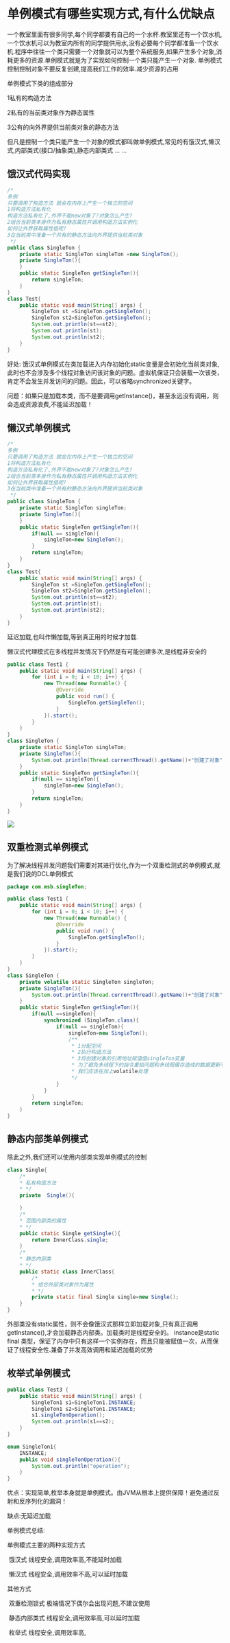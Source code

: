 # 单例模式有哪些实现方式,有什么优缺点

一个教室里面有很多同学,每个同学都要有自己的一个水杯.教室里还有一个饮水机,一个饮水机可以为教室内所有的同学提供用水,没有必要每个同学都准备一个饮水机.程序中往往一个类只需要一个对象就可以为整个系统服务,如果产生多个对象,消耗更多的资源.单例模式就是为了实现如何控制一个类只能产生一个对象. 单例模式控制控制对象不要反复创建,提高我们工作的效率.减少资源的占用

单例模式下类的组成部分

1私有的构造方法

2私有的当前类对象作为静态属性

3公有的向外界提供当前类对象的静态方法

但凡是控制一个类只能产生一个对象的模式都叫做单例模式,常见的有饿汉式,懒汉式,内部类式(接口/抽象类),静态内部类式 ... ...

## 饿汉式代码实现

```java
/*
多例
只要调用了构造方法 就会在内存上产生一个独立的空间
1将构造方法私有化
构造方法私有化了,外界不能new对象了?对象怎么产生?
2组合当前类本身作为私有静态属性并调用构造方法实例化
如何让外界获取属性值呢?
3在当前类中准备一个共有的静态方法向外界提供当前类对象
 */
public class SingleTon {
    private static SingleTon singleTon =new SingleTon();
    private SingleTon(){
    }
    public static SingleTon getSingleTon(){
        return singleTon;
    }
}
class Test{
    public static void main(String[] args) {
        SingleTon st =SingleTon.getSingleTon();
        SingleTon st2=SingleTon.getSingleTon();
        System.out.println(st==st2);
        System.out.println(st);
        System.out.println(st2);
    }
}
```

好处: 饿汉式单例模式在类加载进入内存初始化static变量是会初始化当前类对象,此时也不会涉及多个线程对象访问该对象的问题。虚拟机保证只会装载一次该类，肯定不会发生并发访问的问题。因此，可以省略synchronized关键字。

问题：如果只是加载本类，而不是要调用getInstance()，甚至永远没有调用，则会造成资源浪费,不能延迟加载！

## 懒汉式单例模式

```java
/*
多例
只要调用了构造方法 就会在内存上产生一个独立的空间
1将构造方法私有化
构造方法私有化了,外界不能new对象了?对象怎么产生?
2组合当前类本身作为私有静态属性并调用构造方法实例化
如何让外界获取属性值呢?
3在当前类中准备一个共有的静态方法向外界提供当前类对象
 */
public class SingleTon {
    private static SingleTon singleTon;
    private SingleTon(){
    }
    public static SingleTon getSingleTon(){
        if(null == singleTon){
            singleTon=new SingleTon();
        }
        return singleTon;
    }
}
class Test{
    public static void main(String[] args) {
        SingleTon st =SingleTon.getSingleTon();
        SingleTon st2=SingleTon.getSingleTon();
        System.out.println(st==st2);
        System.out.println(st);
        System.out.println(st2);
    }
}

```

延迟加载,也叫作懒加载,等到真正用的时候才加载.

懒汉式代理模式在多线程并发情况下仍然是有可能创建多次,是线程非安全的

```java
public class Test1 {
    public static void main(String[] args) {
        for (int i = 0; i < 10; i++) {
            new Thread(new Runnable() {
                @Override
                public void run() {
                    SingleTon.getSingleTon();
                }
            }).start();
        }
    }
}
class SingleTon {
    private static SingleTon singleTon;
    private SingleTon(){
        System.out.println(Thread.currentThread().getName()+"创建了对象");
    }
    public static SingleTon getSingleTon(){
        if(null == singleTon){
            singleTon=new SingleTon();
        }
        return singleTon;
    }
}

```

![](E:/Git/hexo/source/_posts/JavaSE/8.png)

## 双重检测式单例模式

为了解决线程并发问题我们需要对其进行优化,作为一个双重检测式的单例模式,就是我们说的DCL单例模式

```java
package com.msb.singleTon;

public class Test1 {
    public static void main(String[] args) {
        for (int i = 0; i < 10; i++) {
            new Thread(new Runnable() {
                @Override
                public void run() {
                    SingleTon.getSingleTon();
                }
            }).start();
        }
    }
}
class SingleTon {
    private volatile static SingleTon singleTon;
    private SingleTon(){
        System.out.println(Thread.currentThread().getName()+"创建了对象");
    }
    public static SingleTon getSingleTon(){
        if(null ==singleTon){
            synchronized (SingleTon.class){
                if(null == singleTon){
                    singleTon=new SingleTon();
                    /**
                     * 1分配空间
                     * 2执行构造方法
                     * 3将创建对象的引用地址赋值值singleTon变量
                     * 为了避免多线程下的指令重拍问题和多线程缓存造成的数据更新不及时问题
                     * 我们应该在加上volatile处理
                     */
                }
            }
        }
        return singleTon;
    }
}


```

## 静态内部类单例模式

除此之外,我们还可以使用内部类实现单例模式的控制

```java
class Single{
    /*
    * 私有构造方法
    * */
    private  Single(){

    }
    /*
    * 范围内部类的属性
    * */
    public static Single getSingle(){
        return InnerClass.single;
    }
    /*
    * 静态内部类
    * */
    public static class InnerClass{
        /*
        * 组合外部类对象作为属性
        * */
        private static final Single single=new Single();
    }
}

```

外部类没有static属性，则不会像饿汉式那样立即加载对象,只有真正调用getInstance(),才会加载静态内部类。加载类时是线程安全的。 instance是static final 类型，保证了内存中只有这样一个实例存在，而且只能被赋值一次，从而保证了线程安全性.兼备了并发高效调用和延迟加载的优势

## 枚举式单例模式

```java
public class Test3 {
    public static void main(String[] args) {
        SingleTon1 s1=SingleTon1.INSTANCE;
		SingleTon1 s2=SingleTon1.INSTANCE;
        s1.singleTonOperation();
        System.out.println(s1==s2);
    }
}

enum SingleTon1{
    INSTANCE;
    public void singleTonOperation(){
        System.out.println("operation");
    }
}

```

优点：实现简单,枚举本身就是单例模式。由JVM从根本上提供保障！避免通过反射和反序列化的漏洞！ 

缺点:无延迟加载

单例模式总结:

单例模式主要的两种实现方式

​    饿汉式 线程安全,调用效率高,不能延时加载

​    懒汉式 线程安全,调用效率不高,可以延时加载

其他方式

​    双重检测锁式 极端情况下偶尔会出现问题,不建议使用

​    静态内部类式 线程安全,调用效率高,可以延时加载

​    枚举式 线程安全,调用效率高,